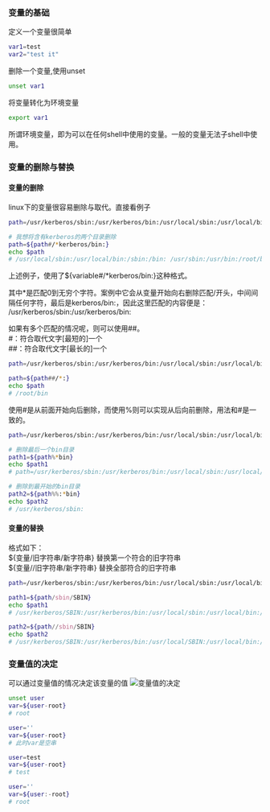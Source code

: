 ### 变量的基础
定义一个变量很简单
```bash
var1=test
var2="test it"
```

删除一个变量,使用unset
```bash
unset var1
```

将变量转化为环境变量
```bash
export var1
```

所谓环境变量，即为可以在任何shell中使用的变量。一般的变量无法子shell中使用。

### 变量的删除与替换
#### 变量的删除
linux下的变量很容易删除与取代。直接看例子
```bash
path=/usr/kerberos/sbin:/usr/kerberos/bin:/usr/local/sbin:/usr/local/bin:/sbin:/bin: /usr/sbin:/usr/bin:/root/bin

# 我想将含有kerberos的两个目录删除
path=${path#/*kerberos/bin:}
echo $path
# /usr/local/sbin:/usr/local/bin:/sbin:/bin: /usr/sbin:/usr/bin:/root/bin
```
上述例子，使用了${variable#/*kerberos/bin:}这种格式。

其中*是匹配0到无穷个字符。案例中它会从变量开始向右删除匹配/开头，中间间隔任何字符，最后是kerberos/bin:，因此这里匹配的内容便是：  
/usr/kerberos/sbin:/usr/kerberos/bin:

如果有多个匹配的情况呢，则可以使用##。  
\#：符合取代文字[最短的]一个  
\##：符合取代文字[最长的]一个
```bash
path=/usr/kerberos/sbin:/usr/kerberos/bin:/usr/local/sbin:/usr/local/bin:/sbin:/bin: /usr/sbin:/usr/bin:/root/bin

path=${path##/*:}
echo $path
# /root/bin
```

使用#是从前面开始向后删除，而使用%则可以实现从后向前删除，用法和#是一致的。
```bash
path=/usr/kerberos/sbin:/usr/kerberos/bin:/usr/local/sbin:/usr/local/bin:/sbin:/bin: /usr/sbin:/usr/bin:/root/bin

# 删除最后一个bin目录
path1=${path%*bin}
echo $path1
# path=/usr/kerberos/sbin:/usr/kerberos/bin:/usr/local/sbin:/usr/local/bin:/sbin:/bin: /usr/sbin:/usr/bin:

# 删除到最开始的bin目录
path2=${path%%:*bin}
echo $path2
# /usr/kerberos/sbin:
```

#### 变量的替换
格式如下：  
${变量/旧字符串/新字符串}  替换第一个符合的旧字符串  
${变量//旧字符串/新字符串} 替换全部符合的旧字符串
```bash
path=/usr/kerberos/sbin:/usr/kerberos/bin:/usr/local/sbin:/usr/local/bin:/sbin:/bin: /usr/sbin:/usr/bin:/root/bin

path1=${path/sbin/SBIN}
echo $path1
# /usr/kerberos/SBIN:/usr/kerberos/bin:/usr/local/sbin:/usr/local/bin:/sbin:/bin: /usr/sbin:/usr/bin:/root/bin

path2=${path//sbin/SBIN}
echo $path2
# /usr/kerberos/SBIN:/usr/kerberos/bin:/usr/local/SBIN:/usr/local/bin:/SBIN:/bin: /usr/SBIN:/usr/bin:/root/bin
```

### 变量值的决定
可以通过变量值的情况决定该变量的值
![变量值的决定](https://raw.githubusercontent.com/zhengweikeng/blog/master/posts/2016/images/%E5%8F%98%E9%87%8F%E5%80%BC%E7%9A%84%E5%86%B3%E5%AE%9A.jpg)
```bash
unset user
var=${user-root}
# root

user=''
var=${user-root}
# 此时var是空串

user=test
var=${user-root}
# test

user=''
var=${user:-root}
# root
```
